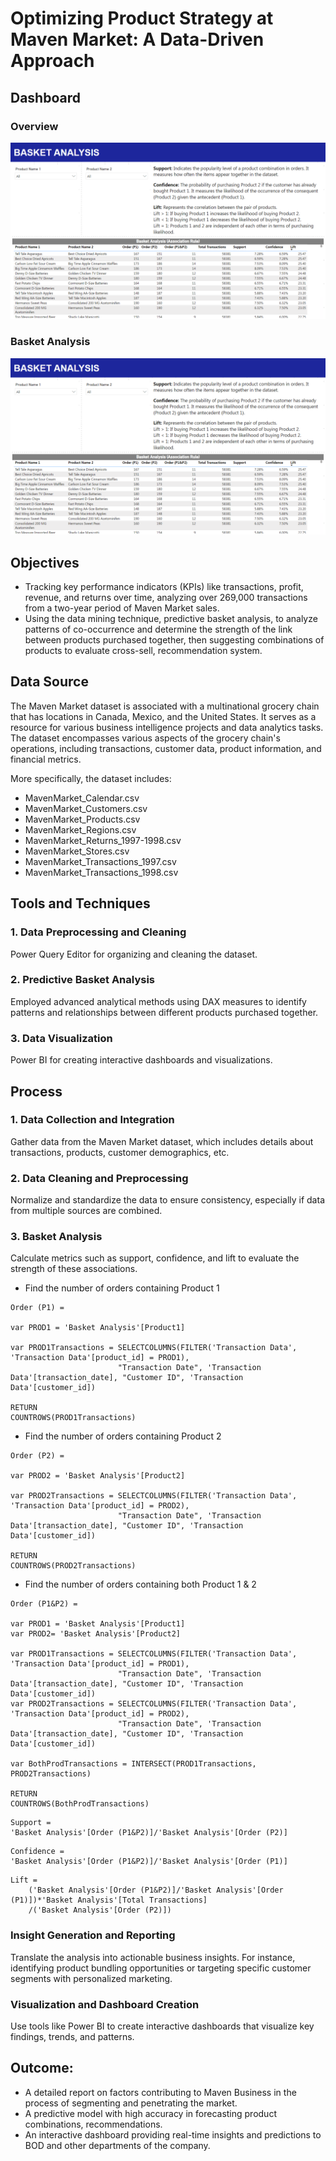 # Optimizing Product Strategy at Maven Market: A Data-Driven Approach

## Dashboard

### Overview
![](image.png)

### Basket Analysis
![](Basket_Analysis.png)

## Objectives

* Tracking key performance indicators (KPIs) like transactions, profit, revenue, and returns over time, analyzing over 269,000 transactions from a two-year period of Maven Market sales. 
* Using the data mining technique, predictive basket analysis, to analyze patterns of co-occurrence and determine the strength of the link between products purchased together, then suggesting combinations of products to evaluate cross-sell, recommendation system.

## Data Source

The Maven Market dataset is associated with a multinational grocery chain that has locations in Canada, Mexico, and the United States. It serves as a resource for various business intelligence projects and data analytics tasks. The dataset encompasses various aspects of the grocery chain's operations, including transactions, customer data, product information, and financial metrics.

More specifically, the dataset includes:
* MavenMarket_Calendar.csv
* MavenMarket_Customers.csv
* MavenMarket_Products.csv
* MavenMarket_Regions.csv
* MavenMarket_Returns_1997-1998.csv
* MavenMarket_Stores.csv
* MavenMarket_Transactions_1997.csv
* MavenMarket_Transactions_1998.csv

## Tools and Techniques

### 1. Data Preprocessing and Cleaning
Power Query Editor for organizing and cleaning the dataset.

### 2. Predictive Basket Analysis
Employed advanced analytical methods using DAX measures to identify patterns and relationships between different products purchased together.

### 3. Data Visualization
Power BI for creating interactive dashboards and visualizations.

## Process

### 1. Data Collection and Integration
Gather data from the Maven Market dataset, which includes details about transactions, products, customer demographics, etc.

### 2. Data Cleaning and Preprocessing
Normalize and standardize the data to ensure consistency, especially if data from multiple sources are combined.

### 3. Basket Analysis
Calculate metrics such as support, confidence, and lift to evaluate the strength of these associations.
* Find the number of orders containing Product 1 
```DAX
Order (P1) = 

var PROD1 = 'Basket Analysis'[Product1]

var PROD1Transactions = SELECTCOLUMNS(FILTER('Transaction Data', 'Transaction Data'[product_id] = PROD1),
                        "Transaction Date", 'Transaction Data'[transaction_date], "Customer ID", 'Transaction Data'[customer_id])

RETURN 
COUNTROWS(PROD1Transactions)
```
* Find the number of orders containing Product 2
```DAX
Order (P2) = 

var PROD2 = 'Basket Analysis'[Product2]

var PROD2Transactions = SELECTCOLUMNS(FILTER('Transaction Data', 'Transaction Data'[product_id] = PROD2),
                        "Transaction Date", 'Transaction Data'[transaction_date], "Customer ID", 'Transaction Data'[customer_id])

RETURN 
COUNTROWS(PROD2Transactions)
```

* Find the number of orders containing both Product 1 & 2
```DAX
Order (P1&P2) = 

var PROD1 = 'Basket Analysis'[Product1]
var PROD2= 'Basket Analysis'[Product2]

var PROD1Transactions = SELECTCOLUMNS(FILTER('Transaction Data', 'Transaction Data'[product_id] = PROD1),
                        "Transaction Date", 'Transaction Data'[transaction_date], "Customer ID", 'Transaction Data'[customer_id])
var PROD2Transactions = SELECTCOLUMNS(FILTER('Transaction Data', 'Transaction Data'[product_id] = PROD2),
                        "Transaction Date", 'Transaction Data'[transaction_date], "Customer ID", 'Transaction Data'[customer_id])

var BothProdTransactions = INTERSECT(PROD1Transactions, PROD2Transactions)

RETURN 
COUNTROWS(BothProdTransactions)
```
```DAX
Support = 
'Basket Analysis'[Order (P1&P2)]/'Basket Analysis'[Order (P2)]
```
```DAX
Confidence = 
'Basket Analysis'[Order (P1&P2)]/'Basket Analysis'[Order (P1)]
```
```DAX
Lift = 
    ('Basket Analysis'[Order (P1&P2)]/'Basket Analysis'[Order (P1)])*'Basket Analysis'[Total Transactions]
    /('Basket Analysis'[Order (P2)])
```

### Insight Generation and Reporting
Translate the analysis into actionable business insights. For instance, identifying product bundling opportunities or targeting specific customer segments with personalized marketing.

### Visualization and Dashboard Creation
Use tools like Power BI to create interactive dashboards that visualize key findings, trends, and patterns.

## Outcome:

* A detailed report on factors contributing to Maven Business in the process of segmenting and penetrating the market.
* A predictive model with high accuracy in forecasting product combinations, recommendations.
* An interactive dashboard providing real-time insights and predictions to BOD and other departments of the company.



